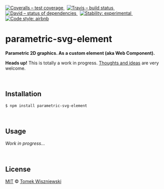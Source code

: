 [![Coveralls – test coverage
](https://img.shields.io/coveralls/tomekwi/parametric-svg-element.svg?style=flat-square)
](https://coveralls.io/r/tomekwi/parametric-svg-element)
 [![Travis – build status
](https://img.shields.io/travis/tomekwi/parametric-svg-element/master.svg?style=flat-square)
](https://travis-ci.org/tomekwi/parametric-svg-element)
 [![David – status of dependencies
](https://img.shields.io/david/tomekwi/parametric-svg-element.svg?style=flat-square)
](https://david-dm.org/tomekwi/parametric-svg-element)
 [![Stability: experimental
](https://img.shields.io/badge/stability-experimental-yellow.svg?style=flat-square)
](https://nodejs.org/api/documentation.html#documentation_stability_index)
 [![Code style: airbnb
](https://img.shields.io/badge/code%20style-airbnb-777777.svg?style=flat-square)
](https://github.com/airbnb/javascript)




parametric-svg-element
======================

**Parametric 2D graphics. As a custom element (aka Web Component).**


**Heads up!** This is totally a work in progress. [Thoughts and ideas][] are very welcome.

[Thoughts and ideas]:  https://github.com/tomekwi/parametric-svg-element/issues




<a                                                 id="/installation"></a>&nbsp;

Installation
------------

```sh
$ npm install parametric-svg-element
```




<a                                                        id="/usage"></a>&nbsp;

Usage
-----

*Work in progress…*




<a                                                      id="/license"></a>&nbsp;

License
-------

[MIT][] © [Tomek Wiszniewski][]

[MIT]: ./License.md
[Tomek Wiszniewski]: https://github.com/tomekwi
